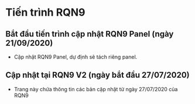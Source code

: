 # Tiến trình RQN9 
## Bắt đầu tiến trình cập nhật RQN9 Panel (ngày 21/09/2020)
- Cập nhật RQN9 Panel, dự định sẽ tách riêng panel.
## Cập nhật tại RQN9 V2 (ngày bắt đầu 27/07/2020)
- Trang này chứa thông tin các bản cập nhật từ ngày 27/07/2020 của RQN9
